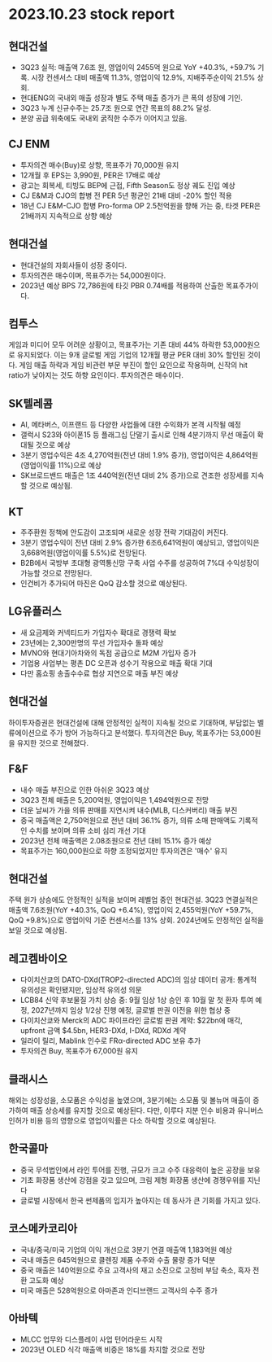 # 2023.10.23 stock report
## 현대건설
- 3Q23 실적: 매출액 7.6조 원, 영업이익 2455억 원으로 YoY +40.3%, +59.7% 기록. 시장 컨센서스 대비 매출액 11.3%, 영업이익 12.9%, 지배주주순이익 21.5% 상회.
- 현대ENG의 국내외 매출 성장과 별도 주택 매출 증가가 큰 폭의 성장에 기인.
- 3Q23 누계 신규수주는 25.7조 원으로 연간 목표의 88.2% 달성.
- 분양 공급 위축에도 국내외 굵직한 수주가 이어지고 있음.
## CJ ENM
- 투자의견 매수(Buy)로 상향, 목표주가 70,000원 유지
- 12개월 후 EPS는 3,990원, PER은 17배로 예상
- 광고는 회복세, 티빙도 BEP에 근접, Fifth Season도 정상 궤도 진입 예상
- CJ E&M과 CJO의 합병 전 PER 5년 평균인 21배 대비 -20% 할인 적용
- 18년 CJ E&M-CJO 합병 Pro-forma OP 2.5천억원을 향해 가는 중, 타겟 PER은 21배까지 지속적으로 상향 예상
## 현대건설
- 현대건설의 자회사들이 성장 중이다.
- 투자의견은 매수이며, 목표주가는 54,000원이다.
- 2023년 예상 BPS 72,786원에 타깃 PBR 0.74배를 적용하여 산출한 목표주가이다.
## 컴투스
게임과 미디어 모두 어려운 상황이고, 목표주가는 기존 대비 44% 하락한 53,000원으로 유지되었다. 이는 9개 글로벌 게임 기업의 12개월 평균 PER 대비 30% 할인된 것이다. 게임 매출 하락과 게임 비관련 부문 부진이 할인 요인으로 작용하며, 신작의 hit ratio가 낮아지는 것도 하향 요인이다. 투자의견은 매수이다.
## SK텔레콤
- AI, 메타버스, 이프랜드 등 다양한 사업들에 대한 수익화가 본격 시작될 예정
- 갤럭시 S23와 아이폰15 등 플래그십 단말기 출시로 인해 4분기까지 무선 매출이 확대될 것으로 예상
- 3분기 영업수익은 4조 4,270억원(전년 대비 1.9% 증가), 영업이익은 4,864억원(영업이익률 11%)으로 예상
- SK브로드밴드 매출은 1조 440억원(전년 대비 2% 증가)으로 견조한 성장세를 지속할 것으로 예상됨.
## KT
- 주주환원 정책에 안도감이 고조되며 새로운 성장 전략 기대감이 커진다.
- 3분기 영업수익이 전년 대비 2.9% 증가한 6조6,641억원이 예상되고, 영업이익은 3,668억원(영업이익률 5.5%)로 전망된다.
- B2B에서 국방부 초대형 광역통신망 구축 사업 수주를 성공하여 7%대 수익성장이 가능할 것으로 전망된다.
- 인건비가 추가되어 마진은 QoQ 감소할 것으로 예상된다.
## LG유플러스
- 새 요금제와 커넥티드카 가입자수 확대로 경쟁력 확보
- 23년에는 2,300만명의 무선 가입자수 돌파 예상
- MVNO와 현대기아차와의 독점 공급으로 M2M 가입자 증가
- 기업용 사업부는 평촌 DC 오픈과 성수기 작용으로 매출 확대 기대
- 다만 홈쇼핑 송출수수료 협상 지연으로 매출 부진 예상
## 현대건설
하이투자증권은 현대건설에 대해 안정적인 실적이 지속될 것으로 기대하며, 부담없는 벨류에이션으로 주가 방어 가능하다고 분석했다. 투자의견은 Buy, 목표주가는 53,000원을 유지한 것으로 전해졌다.
## F&F
- 내수 매출 부진으로 인한 아쉬운 3Q23 예상
- 3Q23 전체 매출은 5,200억원, 영업이익은 1,494억원으로 전망
- 더운 날씨가 가을 의류 판매를 지연시켜 내수(MLB, 디스커버리) 매출 부진
- 중국 매출액은 2,750억원으로 전년 대비 36.1% 증가, 의류 소매 판매액도 기록적인 수치를 보이며 의류 소비 심리 개선 기대
- 2023년 전체 매출액은 2.08조원으로 전년 대비 15.1% 증가 예상
- 목표주가는 160,000원으로 하향 조정되었지만 투자의견은 '매수' 유지
## 현대건설
주택 원가 상승에도 안정적인 실적을 보이며 레벨업 중인 현대건설. 3Q23 연결실적은 매출액 7.6조원(YoY +40.3%, QoQ +6.4%), 영업이익 2,455억원(YoY +59.7%, QoQ +9.8%)으로 영업이익 기준 컨센서스를 13% 상회. 2024년에도 안정적인 실적을 보일 것으로 예상됨.
## 레고켐바이오
- 다이치산쿄의 DATO-DXd(TROP2-directed ADC)의 임상 데이터 공개: 통계적 유의성은 확인됐지만, 임상적 유의성 의문
- LCB84 신약 후보물질 가치 상승 중: 9월 임상 1상 승인 후 10월 말 첫 환자 투여 예정, 2027년까지 임상 1/2상 진행 예정, 글로벌 판권 이전을 위한 협상 중
- 다이치산쿄와 Merck의 ADC 파이프라인 글로벌 판권 계약: $22bn에 매각, upfront 금액 $4.5bn, HER3-DXd, I-DXd, RDXd 계약
- 일라이 릴리, Mablink 인수로 FRα-directed ADC 보유 추가
- 투자의견 Buy, 목표주가 67,000원 유지
## 클래시스
해외는 성장성을, 소모품은 수익성을 높였으며, 3분기에는 소모품 및 볼뉴머 매출이 증가하여 매출 상승세를 유지할 것으로 예상된다. 다만, 이루다 지분 인수 비용과 유니버스 인허가 비용 등의 영향으로 영업이익률은 다소 하락할 것으로 예상된다.
## 한국콜마
- 중국 무석법인에서 라인 투어를 진행, 규모가 크고 수주 대응력이 높은 공장을 보유
- 기초 화장품 생산에 강점을 갖고 있으며, 크림 제형 화장품 생산에 경쟁우위를 지닌다
- 글로벌 시장에서 한국 썬제품의 입지가 높아지는 데 동사가 큰 기회를 가지고 있다.
## 코스메카코리아
- 국내/중국/미국 기업의 이익 개선으로 3분기 연결 매출액 1,183억원 예상
- 국내 매출은 645억원으로 클렌징 제품 수주와 수출 물량 증가 덕분
- 중국 매출은 140억원으로 주요 고객사의 재고 소진으로 고정비 부담 축소, 흑자 전환 고도화 예상
- 미국 매출은 528억원으로 아마존과 인디브랜드 고객사의 수주 증가
## 아바텍
- MLCC 업무와 디스플레이 사업 턴어라운드 시작
- 2023년 OLED 식각 매출액 비중은 18%를 차지할 것으로 전망